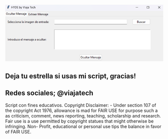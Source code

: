 ![](https://github.com/viajatech/Hyde/blob/main/GUI%20HYDE.png)
--------
Deja tu estrella si usas mi script, gracias! 
--------
Redes sociales; @viajatech
--------
Script con fines educativos. Copyright Disclaimer: - Under section 107 of the copyright Act 1976, allowance is mad for FAIR USE for purpose such a as criticism, comment, news reporting, teaching, scholarship and research. Fair use is a use permitted by copyright statues that might otherwise be infringing. Non- Profit, educational or personal use tips the balance in favor of FAIR USE.

